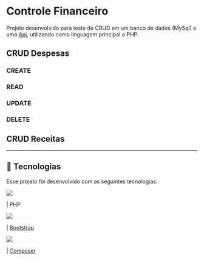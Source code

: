 # Controle Financeiro

Projeto desenvolvido para teste de CRUD em um banco de dados (MySql) e uma [Api](https://63d04fc0e52f587829afcc9f.mockapi.io/receitas), utilizando como linguagem principal o PHP.

## CRUD Despesas

### CREATE

### READ

### UPDATE

### DELETE

## CRUD Receitas
<hr/>

## 🚀 Tecnologias

Esse projeto foi desenvolvido com as seguintes tecnologias:

<div style="display: inline_block">
  <div><img height:"20" src="https://cdn.jsdelivr.net/gh/devicons/devicon/icons/php/php-plain.svg" /></div><p> | PHP </p>
  <div><img height:"20" src="https://cdn.jsdelivr.net/gh/devicons/devicon/icons/bootstrap/bootstrap-original.svg" /><p> | <a href="https://getbootstrap.com/">Bootstrap</a></p></div>
  <div><img height:"20" src="https://cdn.jsdelivr.net/gh/devicons/devicon/icons/composer/composer-original.svg" /><p> | <a href="https://getbootstrap.com/">Composer</a></p></div>
</div>
